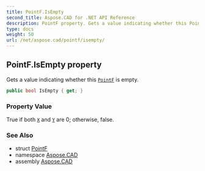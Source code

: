 ```yaml
---
title: PointF.IsEmpty
second_title: Aspose.CAD for .NET API Reference
description: PointF property. Gets a value indicating whether this PointF is empty
type: docs
weight: 50
url: /net/aspose.cad/pointf/isempty/
---
```

## PointF.IsEmpty property

Gets a value indicating whether this [`PointF`](../) is empty.

```csharp
public bool IsEmpty { get; }
```

### Property Value

True if both [`X`](../x/) and [`Y`](../y/) are 0; otherwise, false.

### See Also

* struct [PointF](../)
* namespace [Aspose.CAD](../../pointf/)
* assembly [Aspose.CAD](../../../)


